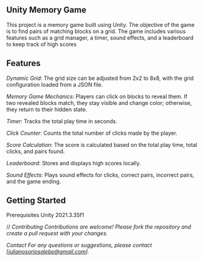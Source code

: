 Unity Memory Game
---------
This project is a memory game built using Unity. The objective of the game is to find pairs of matching blocks on a grid. The game includes various features such as a grid manager, a timer, sound effects, and a leaderboard to keep track of high scores


Features
---------
*Dynamic Grid*: The grid size can be adjusted from 2x2 to 8x8, with the grid configuration loaded from a JSON file.

*Memory Game Mechanics*: Players can click on blocks to reveal them. If two revealed blocks match, they stay visible and change color; otherwise, they return to their hidden state.

*Timer*: Tracks the total play time in seconds.

*Click Counter*: Counts the total number of clicks made by the player.

*Score Calculation*: The score is calculated based on the total play time, total clicks, and pairs found.

*Leaderboard*: Stores and displays high scores locally.

*Sound Effects*: Plays sound effects for clicks, correct pairs, incorrect pairs, and the game ending.

Getting Started
---
Prerequisites
Unity 2021.3.35f1

//
*Contributing*
*Contributions are welcome! Please fork the repository and create a pull request with your changes.*

*Contact*
*For any questions or suggestions, please contact [julianosoriosalebe@gmail.com].*
